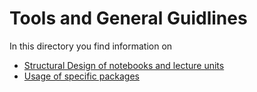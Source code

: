# Tools and General Guidlines
In this directory you find information on
* [Structural Design of notebooks and lecture units](AboutStructure)
* [Usage of specific packages](AboutPackages)
